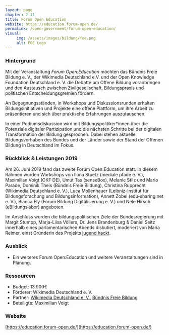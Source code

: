 ```yaml
---
layout: page
chapter: 2.11
title: Forum Open Education
website: https://education.forum-open.de/
permalink: /open-government/forum-open-education/
visual:
     img: /assets/images/bildung/foe.png
     alt: FOE Logo
---
```


### Hintergrund

Mit der Veranstaltung _Forum Open:Education_ möchten das Bündnis Freie Bildung e. V., der Wikimedia Deutschland e.V. und der Open Knowledge Foundation Deutschland e. V. die Debatte um Offene Bildung voranbringen und den Austausch zwischen Zivilgesellschaft, Bildungspraxis und politischen Entscheidungsgremien fördern.

An Begegnungsständen, in Workshops und Diskussionsrunden erhalten Bildungsinitiativen und Projekte eine offene Plattform, um ihre Arbeit zu präsentieren und sich über praktische Erfahrungen auszutauschen. 

In einer Podiumsdiskussion wird mit Bildungspolitiker\*innen über die Potenziale digitaler Partizipation und die nächsten Schritte bei der digitalen Transformation der Bildung gesprochen. Dabei stehen aktuelle Bildungsvorhaben des Bundes und der Länder sowie der Stand der Offenen Bildung in Deutschland im Fokus.


### Rückblick & Leistungen 2019

Am 26. Juni 2019 fand das zweite Forum Open:Education statt. In diesem Rahmen wurden Workshops von Ilona Stuetz (mediale pfade e. V.), Maximilian Voigt (OKF DE), Umut Tas (senseBox), Melanie Stilz und Mario Parade, Dominik Theis (Bündnis Freie Bildung), Christina Rupprecht (Wikimedia Deutschland e. V.), Luca Mollenhauer (Leibniz-Institut für Bildungsforschung und Bildungsinformation), Annett Zobel (edu-sharing.net e. V.), Bianca Ely (Forum Bildung Digitalisierung e. V.) und Nele Hirsch (eBildungslabor) angeboten. 

Im Anschluss wurden die bildungspolitischen Ziele der Bundesregierung mit Margit Stumpp, Marja-Liisa Völlers, Dr. Jens Brandenburg & Daniel Seitz innerhalb eines parlamentarischen Abends diskutiert, moderiert von Maria Reimer, einst Gründerin des Projekts [jugend hackt](../jugendhackt).


### Ausblick

* Ein weiteres Forum Open:Education und weitere Veranstaltungen sind in Planung. 

### Ressourcen

* Budget: 13.900€
* Förderer: Wikimedia Deutschland e. V.
* Partner: [Wikimedia Deutschland e. V.](https://www.wikimedia.de/), [Bündnis Freie Bildung](https://buendnis-freie-bildung.de/)
* Beteiligte: Maximilian Voigt


### Website

[https://education.forum-open.de/](https://education.forum-open.de/)
